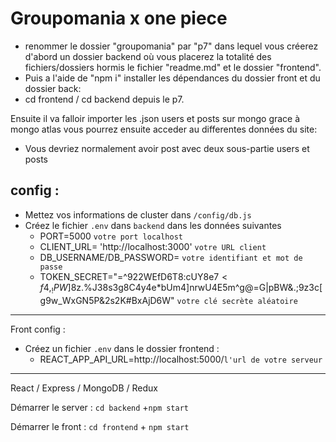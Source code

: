 #   Groupomania x one piece 

- renommer le dossier "groupomania" par "p7" dans lequel vous créerez d'abord un dossier backend où vous placerez la totalité des fichiers/dossiers hormis le fichier "readme.md" et le dossier "frontend".
- Puis a l'aide de "npm i" installer les dépendances du dossier front et du dossier back: 
 - cd frontend / cd backend depuis le p7.
 

Ensuite il va falloir importer les .json users et posts sur mongo grace à mongo atlas vous pourrez ensuite acceder au differentes données du site:
- Vous devriez normalement avoir post avec deux sous-partie users et posts


## config :

-   Mettez vos informations de cluster dans  `/config/db.js`
-   Créez le fichier  `.env`  dans  `backend`  dans les données suivantes
    -   PORT=5000  `votre port localhost`
    -   CLIENT_URL= 'http://localhost:3000' `votre URL client`
    -   DB_USERNAME/DB_PASSWORD= `votre identifiant et mot de passe`
    - TOKEN_SECRET="=^922WEfD6T8:cUY8e$7<f4,_!PW$]8z.%J38s3g8C4y4e*bUm4]nrwU4E5m^g@=G|pBW&.;9z3c[g9w_WxGN5P&2s2K#BxAjD6W"  `votre clé secrète aléatoire`

----------

Front config :

-   Créez un fichier  `.env`  dans le dossier frontend :
    -   REACT_APP_API_URL=http://localhost:5000/`l'url de votre serveur`

-------

React / Express / MongoDB / Redux

Démarrer le server :  `cd backend` +`npm start`

Démarrer le front :  `cd frontend`  +  `npm start`

